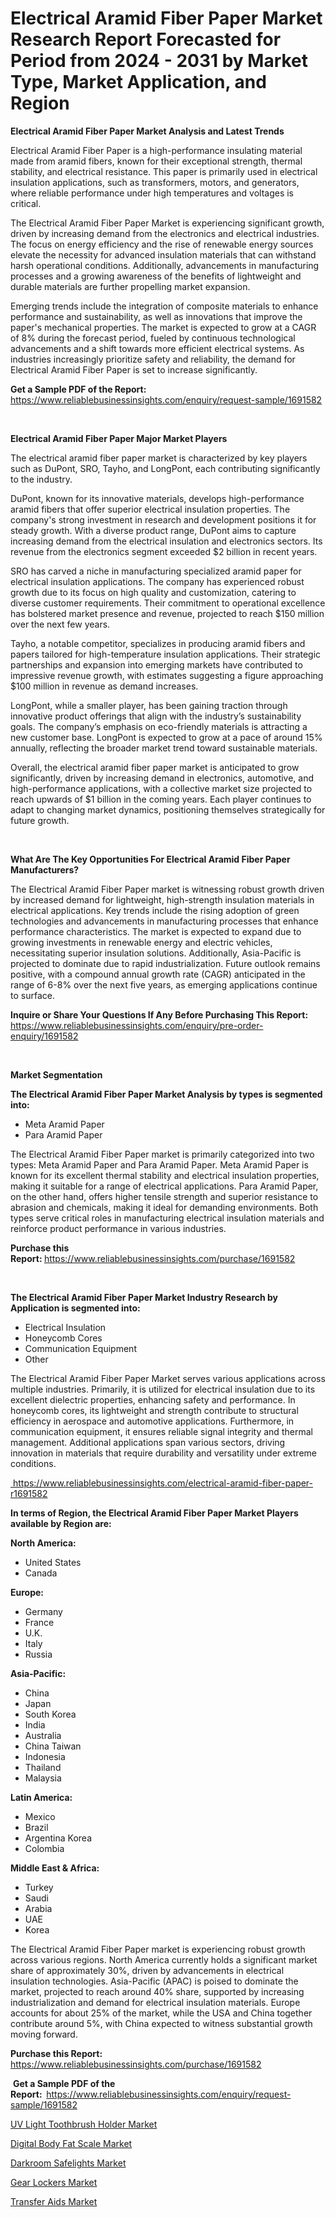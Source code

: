 <p><h1>Electrical Aramid Fiber Paper Market Research Report Forecasted for Period from 2024 -  2031 by Market Type, Market Application, and Region</h1></p><p><strong>Electrical Aramid Fiber Paper Market Analysis and Latest Trends</strong></p>
<p><p>Electrical Aramid Fiber Paper is a high-performance insulating material made from aramid fibers, known for their exceptional strength, thermal stability, and electrical resistance. This paper is primarily used in electrical insulation applications, such as transformers, motors, and generators, where reliable performance under high temperatures and voltages is critical. </p><p>The Electrical Aramid Fiber Paper Market is experiencing significant growth, driven by increasing demand from the electronics and electrical industries. The focus on energy efficiency and the rise of renewable energy sources elevate the necessity for advanced insulation materials that can withstand harsh operational conditions. Additionally, advancements in manufacturing processes and a growing awareness of the benefits of lightweight and durable materials are further propelling market expansion.</p><p>Emerging trends include the integration of composite materials to enhance performance and sustainability, as well as innovations that improve the paper's mechanical properties. The market is expected to grow at a CAGR of 8% during the forecast period, fueled by continuous technological advancements and a shift towards more efficient electrical systems. As industries increasingly prioritize safety and reliability, the demand for Electrical Aramid Fiber Paper is set to increase significantly.</p></p>
<p><strong>Get a Sample PDF of the Report:&nbsp;</strong> <a href="https://www.reliablebusinessinsights.com/enquiry/request-sample/1691582?utm_campaign=1476&utm_medium=2&utm_source=Github&utm_content=ia&utm_term=18102024&utm_id=electrical-aramid-fiber-paper">https://www.reliablebusinessinsights.com/enquiry/request-sample/1691582</a></p>
<p>&nbsp;</p>
<p><strong>Electrical Aramid Fiber Paper Major Market Players</strong></p>
<p><p>The electrical aramid fiber paper market is characterized by key players such as DuPont, SRO, Tayho, and LongPont, each contributing significantly to the industry. </p><p>DuPont, known for its innovative materials, develops high-performance aramid fibers that offer superior electrical insulation properties. The company's strong investment in research and development positions it for steady growth. With a diverse product range, DuPont aims to capture increasing demand from the electrical insulation and electronics sectors. Its revenue from the electronics segment exceeded $2 billion in recent years.</p><p>SRO has carved a niche in manufacturing specialized aramid paper for electrical insulation applications. The company has experienced robust growth due to its focus on high quality and customization, catering to diverse customer requirements. Their commitment to operational excellence has bolstered market presence and revenue, projected to reach $150 million over the next few years.</p><p>Tayho, a notable competitor, specializes in producing aramid fibers and papers tailored for high-temperature insulation applications. Their strategic partnerships and expansion into emerging markets have contributed to impressive revenue growth, with estimates suggesting a figure approaching $100 million in revenue as demand increases.</p><p>LongPont, while a smaller player, has been gaining traction through innovative product offerings that align with the industry’s sustainability goals. The company’s emphasis on eco-friendly materials is attracting a new customer base. LongPont is expected to grow at a pace of around 15% annually, reflecting the broader market trend toward sustainable materials.</p><p>Overall, the electrical aramid fiber paper market is anticipated to grow significantly, driven by increasing demand in electronics, automotive, and high-performance applications, with a collective market size projected to reach upwards of $1 billion in the coming years. Each player continues to adapt to changing market dynamics, positioning themselves strategically for future growth.</p></p>
<p>&nbsp;</p>
<p><strong>What Are The Key Opportunities For Electrical Aramid Fiber Paper Manufacturers?</strong></p>
<p><p>The Electrical Aramid Fiber Paper market is witnessing robust growth driven by increased demand for lightweight, high-strength insulation materials in electrical applications. Key trends include the rising adoption of green technologies and advancements in manufacturing processes that enhance performance characteristics. The market is expected to expand due to growing investments in renewable energy and electric vehicles, necessitating superior insulation solutions. Additionally, Asia-Pacific is projected to dominate due to rapid industrialization. Future outlook remains positive, with a compound annual growth rate (CAGR) anticipated in the range of 6-8% over the next five years, as emerging applications continue to surface.</p></p>
<p><strong>Inquire or Share Your Questions If Any Before Purchasing This Report:</strong> <a href="https://www.reliablebusinessinsights.com/enquiry/pre-order-enquiry/1691582?utm_campaign=1476&utm_medium=2&utm_source=Github&utm_content=ia&utm_term=18102024&utm_id=electrical-aramid-fiber-paper">https://www.reliablebusinessinsights.com/enquiry/pre-order-enquiry/1691582</a></p>
<p>&nbsp;</p>
<p><strong>Market Segmentation</strong></p>
<p><strong>The Electrical Aramid Fiber Paper Market Analysis by types is segmented into:</strong></p>
<p><ul><li>Meta Aramid Paper</li><li>Para Aramid Paper</li></ul></p>
<p><p>The Electrical Aramid Fiber Paper market is primarily categorized into two types: Meta Aramid Paper and Para Aramid Paper. Meta Aramid Paper is known for its excellent thermal stability and electrical insulation properties, making it suitable for a range of electrical applications. Para Aramid Paper, on the other hand, offers higher tensile strength and superior resistance to abrasion and chemicals, making it ideal for demanding environments. Both types serve critical roles in manufacturing electrical insulation materials and reinforce product performance in various industries.</p></p>
<p><strong>Purchase this Report:&nbsp;</strong><a href="https://www.reliablebusinessinsights.com/purchase/1691582?utm_campaign=1476&utm_medium=2&utm_source=Github&utm_content=ia&utm_term=18102024&utm_id=electrical-aramid-fiber-paper">https://www.reliablebusinessinsights.com/purchase/1691582</a></p>
<p>&nbsp;</p>
<p><strong>The Electrical Aramid Fiber Paper Market Industry Research by Application is segmented into:</strong></p>
<p><ul><li>Electrical Insulation</li><li>Honeycomb Cores</li><li>Communication Equipment</li><li>Other</li></ul></p>
<p><p>The Electrical Aramid Fiber Paper Market serves various applications across multiple industries. Primarily, it is utilized for electrical insulation due to its excellent dielectric properties, enhancing safety and performance. In honeycomb cores, its lightweight and strength contribute to structural efficiency in aerospace and automotive applications. Furthermore, in communication equipment, it ensures reliable signal integrity and thermal management. Additional applications span various sectors, driving innovation in materials that require durability and versatility under extreme conditions.</p></p>
<p><a href="https://www.reliablebusinessinsights.com/electrical-aramid-fiber-paper-r1691582?utm_campaign=1476&utm_medium=2&utm_source=Github&utm_content=ia&utm_term=18102024&utm_id=electrical-aramid-fiber-paper">&nbsp;https://www.reliablebusinessinsights.com/electrical-aramid-fiber-paper-r1691582</a></p>
<p><strong>In terms of Region, the Electrical Aramid Fiber Paper Market Players available by Region are:</strong></p>
<p>
    <p> <strong> North America: </strong>
        <ul>
            <li>United States</li>
            <li>Canada</li>
        </ul>
        </p> 
    <p> <strong> Europe: </strong>
        <ul>
            <li>Germany</li>
            <li>France</li>
            <li>U.K.</li>
            <li>Italy</li>
            <li>Russia</li>
        </ul>
        </p> 
    <p> <strong> Asia-Pacific: </strong>
        <ul>
            <li>China</li>
            <li>Japan</li>
            <li>South Korea</li>
            <li>India</li>
            <li>Australia</li>
            <li>China Taiwan</li>
            <li>Indonesia</li>
            <li>Thailand</li>
            <li>Malaysia</li>
        </ul>
        </p> 
    <p> <strong> Latin America: </strong>
        <ul>
            <li>Mexico</li>
            <li>Brazil</li>
            <li>Argentina Korea</li>
            <li>Colombia</li>
        </ul>
        </p> 
    <p> <strong> Middle East & Africa: </strong>
        <ul>
            <li>Turkey</li>
            <li>Saudi</li>
            <li>Arabia</li>
            <li>UAE</li>
            <li>Korea</li>
        </ul>
    </p>
    </p>
<p><p>The Electrical Aramid Fiber Paper market is experiencing robust growth across various regions. North America currently holds a significant market share of approximately 30%, driven by advancements in electrical insulation technologies. Asia-Pacific (APAC) is poised to dominate the market, projected to reach around 40% share, supported by increasing industrialization and demand for electrical insulation materials. Europe accounts for about 25% of the market, while the USA and China together contribute around 5%, with China expected to witness substantial growth moving forward.</p></p>
<p><strong>Purchase this Report: </strong><a href="https://www.reliablebusinessinsights.com/purchase/1691582?utm_campaign=1476&utm_medium=2&utm_source=Github&utm_content=ia&utm_term=18102024&utm_id=electrical-aramid-fiber-paper">https://www.reliablebusinessinsights.com/purchase/1691582</a></p>
<p>&nbsp;<strong>Get a Sample PDF of the Report:&nbsp;&nbsp;</strong><a href="https://www.reliablebusinessinsights.com/enquiry/request-sample/1691582?utm_campaign=1476&utm_medium=2&utm_source=Github&utm_content=ia&utm_term=18102024&utm_id=electrical-aramid-fiber-paper">https://www.reliablebusinessinsights.com/enquiry/request-sample/1691582</a></p>
<p><strong></strong></p>
<p><p><a href="https://www.linkedin.com/pulse/uv-light-toothbrush-holder-market-outlook-complete-industry-xy5we?utm_campaign=1476&utm_medium=2&utm_source=Github&utm_content=ia&utm_term=18102024&utm_id=electrical-aramid-fiber-paper">UV Light Toothbrush Holder Market</a></p><p><a href="https://www.linkedin.com/pulse/strategic-market-insights-global-digital-body-fat-scale-2024-swcje?utm_campaign=1476&utm_medium=2&utm_source=Github&utm_content=ia&utm_term=18102024&utm_id=electrical-aramid-fiber-paper">Digital Body Fat Scale Market</a></p><p><a href="https://www.linkedin.com/pulse/emerging-trends-darkroom-safelights-market-detailed-overview-xpuff?utm_campaign=1476&utm_medium=2&utm_source=Github&utm_content=ia&utm_term=18102024&utm_id=electrical-aramid-fiber-paper">Darkroom Safelights Market</a></p><p><a href="https://www.linkedin.com/pulse/decoding-gear-lockers-industry-dynamics-strategic-imperatives-u61sf?utm_campaign=1476&utm_medium=2&utm_source=Github&utm_content=ia&utm_term=18102024&utm_id=electrical-aramid-fiber-paper">Gear Lockers Market</a></p><p><a href="https://www.linkedin.com/pulse/global-transfer-aids-market-analysis-key-trends-future-projections-htrce?utm_campaign=1476&utm_medium=2&utm_source=Github&utm_content=ia&utm_term=18102024&utm_id=electrical-aramid-fiber-paper">Transfer Aids Market</a></p></p>